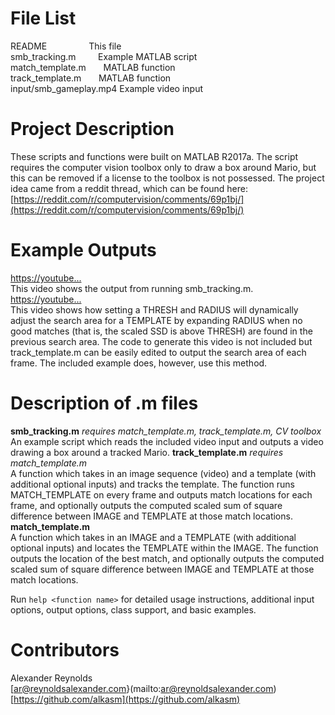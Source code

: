 # File List
README                  This file  
smb_tracking.m          Example MATLAB script  
match_template.m        MATLAB function  
track_template.m        MATLAB function  
input/smb_gameplay.mp4  Example video input  
 
# Project Description
These scripts and functions were built on MATLAB R2017a. The script 
requires the computer vision toolbox only to draw a box around Mario,
but this can be removed if a license to the toolbox is not possessed.
The project idea came from a reddit thread, which can be found here: 
[https://reddit.com/r/computervision/comments/69p1bj/](https://reddit.com/r/computervision/comments/69p1bj/)

# Example Outputs
[https://youtube...](https://youtube.com/...)  
  This video shows the output from running smb_tracking.m.  
[https://youtube...](https://youtube.com/...)  
  This video shows how setting a THRESH and RADIUS will dynamically
  adjust the search area for a TEMPLATE by expanding RADIUS when
  no good matches (that is, the scaled SSD is above THRESH) are found 
  in the previous search area. The code to generate this video is not
  included but track_template.m can be easily edited to output the 
  search area of each frame. The included example does, however, use
  this method.

# Description of .m files
**smb_tracking.m**  *requires match_template.m, track_template.m, CV toolbox*  
  An example script which reads the included video input and outputs
  a video drawing a box around a tracked Mario.
**track_template.m**  *requires match_template.m*  
  A function which takes in an image sequence (video) and a template
  (with additional optional inputs) and tracks the template. The 
  function runs MATCH_TEMPLATE on every frame and outputs match
  locations for each frame, and optionally outputs the computed
  scaled sum of square difference between IMAGE and TEMPLATE at 
  those match locations.
**match_template.m**  
  A function which takes in an IMAGE and a TEMPLATE (with additional 
  optional inputs) and locates the TEMPLATE within the IMAGE. The 
  function outputs the location of the best match, and optionally 
  outputs the computed scaled sum of square difference between IMAGE 
  and TEMPLATE at those match locations.

Run `help <function name>` for detailed usage instructions, additional
input options, output options, class support, and basic examples.


# Contributors
Alexander Reynolds  
  [ar@reynoldsalexander.com}(mailto:ar@reynoldsalexander.com)  
  [https://github.com/alkasm](https://github.com/alkasm)

